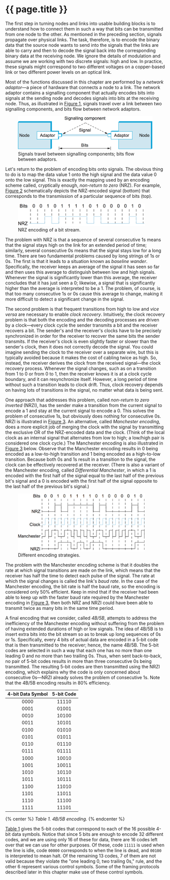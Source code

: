 # {{ page.title }}

The first step in turning nodes and links into usable building blocks is
to understand how to connect them in such a way that bits can be
transmitted from one node to the other. As mentioned in the preceding
section, signals propagate over physical links. The task, therefore, is
to encode the binary data that the source node wants to send into the
signals that the links are able to carry and then to decode the signal
back into the corresponding binary data at the receiving node. We ignore
the details of modulation and assume we are working with two discrete
signals: high and low. In practice, these signals might correspond to
two different voltages on a copper-based link or two different power
levels on an optical link.

Most of the functions discussed in this chapter are performed by a
*network adaptor*—a piece of hardware that connects a node to a link.
The network adaptor contains a signalling component that actually
encodes bits into signals at the sending node and decodes signals into
bits at the receiving node. Thus, as illustrated in
[Figure 1](#node-link-1), signals travel over a link between two
signalling components, and bits flow between network adaptors.

<figure class="line">
	<a id="node-link-1"></a>
	<img src="figures/f02-03-9780123850591.png" width="500px"/>
	<figcaption>Signals travel between signalling components; bits
	flow between adaptors.</figcaption>
</figure>

Let's return to the problem of encoding bits onto signals. The obvious
thing to do is to map the data value 1 onto the high signal and the data
value 0 onto the low signal. This is exactly the mapping used by an
encoding scheme called, cryptically enough, *non-return to zero* (NRZ).
For example, [Figure 2](#nrz) schematically depicts the
NRZ-encoded signal (bottom) that corresponds to the transmission of a
particular sequence of bits (top).

<figure class="line">
	<a id="nrz"></a>
	<img src="figures/f02-04-9780123850591.png" width="400px"/>
	<figcaption>NRZ encoding of a bit stream.</figcaption>
</figure>

The problem with NRZ is that a sequence of several consecutive 1s means
that the signal stays high on the link for an extended period of time;
similarly, several consecutive 0s means that the signal stays low for a
long time. There are two fundamental problems caused by long strings of
1s or 0s. The first is that it leads to a situation known as *baseline
wander*. Specifically, the receiver keeps an average of the signal it
has seen so far and then uses this average to distinguish between low
and high signals. Whenever the signal is significantly lower than this
average, the receiver concludes that it has just seen a 0; likewise, a
signal that is significantly higher than the average is interpreted to
be a 1. The problem, of course, is that too many consecutive 1s or 0s
cause this average to change, making it more difficult to detect a
significant change in the signal.

The second problem is that frequent transitions from high to low and
*vice versa* are necessary to enable *clock recovery*. Intuitively, the
clock recovery problem is that both the encoding and the decoding
processes are driven by a clock—every clock cycle the sender transmits
a bit and the receiver recovers a bit. The sender's and the receiver's
clocks have to be precisely synchronized in order for the receiver to
recover the same bits the sender transmits. If the receiver's clock is
even slightly faster or slower than the sender's clock, then it does not
correctly decode the signal. You could imagine sending the clock to the
receiver over a separate wire, but this is typically avoided because it
makes the cost of cabling twice as high. So, instead, the receiver
derives the clock from the received signal—the clock recovery process.
Whenever the signal changes, such as on a transition from 1 to 0 or from
0 to 1, then the receiver knows it is at a clock cycle boundary, and it
can resynchronize itself. However, a long period of time without such a
transition leads to clock drift. Thus, clock recovery depends on having
lots of transitions in the signal, no matter what data is being sent.

One approach that addresses this problem, called *non-return to zero
inverted* (NRZI), has the sender make a transition from the current
signal to encode a 1 and stay at the current signal to encode a 0. This
solves the problem of consecutive 1s, but obviously does nothing for
consecutive 0s. NRZI is illustrated in [Figure 3](#encode-all). An
alternative, called *Manchester encoding*, does a more
explicit job of merging the clock with the signal by transmitting the
exclusive OR of the NRZ-encoded data and the clock. (Think of the
local clock as an internal signal that alternates from low to high; a
low/high pair is considered one clock cycle.) The Manchester encoding
is also illustrated in [Figure 3](#encode-all) below. Observe that
the Manchester encoding results in 0 being encoded as a low-to-high
transition and 1 being encoded as a high-to-low transition. Because
both 0s and 1s result in a transition to the signal, the clock can be
effectively recovered at the receiver. (There is also a variant of the
Manchester encoding, called *Differential Manchester*, in which a 1 is
encoded with the first half of the signal equal to the last half of
the previous bit's signal and a 0 is encoded with the first half of
the signal opposite to the last half of the previous bit's signal.)

<figure class="line">
	<a id="encode-all"></a>
	<img src="figures/f02-05-9780123850591.png" width="400px"/>
	<figcaption>Different encoding strategies.</figcaption>
</figure>

The problem with the Manchester encoding scheme is that it doubles the
rate at which signal transitions are made on the link, which means that
the receiver has half the time to detect each pulse of the signal. The
rate at which the signal changes is called the link's *baud rate*. In
the case of the Manchester encoding, the bit rate is half the baud rate,
so the encoding is considered only 50% efficient. Keep in mind that if
the receiver had been able to keep up with the faster baud rate required
by the Manchester encoding in [Figure 3](#encode-all), then
both NRZ and NRZI could have been able to transmit twice as many bits
in the same time period.

A final encoding that we consider, called *4B/5B*, attempts to address
the inefficiency of the Manchester encoding without suffering from the
problem of having extended durations of high or low signals. The idea of
4B/5B is to insert extra bits into the bit stream so as to break up long
sequences of 0s or 1s. Specifically, every 4 bits of actual data are
encoded in a 5-bit code that is then transmitted to the receiver; hence,
the name 4B/5B. The 5-bit codes are selected in such a way that each one
has no more than one leading 0 and no more than two trailing 0s. Thus,
when sent back-to-back, no pair of 5-bit codes results in more than
three consecutive 0s being transmitted. The resulting 5-bit codes are
then transmitted using the NRZI encoding, which explains why the code is
only concerned about consecutive 0s—NRZI already solves the problem of
consecutive 1s. Note that the 4B/5B encoding results in 80% efficiency.

<a id="4b5b"></a>

| 4-bit Data Symbol  | 5-bit Code   |
|:-----:|:-------:|
| 0000     | 11110 |
| 0001     | 01001 |
| 0010     | 10100 |
| 0011     | 10101 |
| 0100     | 01010 |
| 0101     | 01011 |
| 0110     | 01110 |
| 0111     | 01111 |
| 1000     | 10010 |
| 1001     | 10011 |
| 1010     | 10110 |
| 1011     | 10111 |
| 1100     | 11010 |
| 1101     | 11011 |
| 1110     | 11100 |
| 1111     | 11101 |

{% center %} *Table 1. 4B/5B encoding.* {% endcenter %}

[Table 1](#4b5b) gives the 5-bit codes that correspond to
each of the 16 possible 4-bit data symbols. Notice that since 5 bits
are enough to encode 32 different codes, and we are using only 16 of
these for data, there are 16 codes left over that we can use for other
purposes. Of these, code `11111` is used when the line is idle, code
`00000` corresponds to when the line is dead, and `00100` is interpreted
to mean halt. Of the remaining 13 codes, 7 of them are not valid
because they violate the "one leading 0, two trailing 0s," rule, and
the other 6 represent various control symbols. Some of the framing
protocols described later in this chapter make use of these control
symbols.
